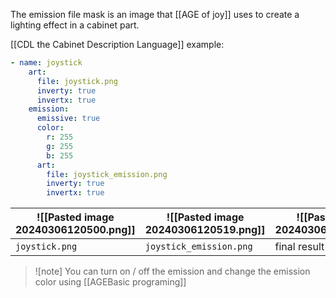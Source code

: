 The emission file mask is an image that [[AGE of joy]] uses to create a lighting effect in a cabinet part.

[[CDL the Cabinet Description Language]] example:

```yaml file="description.yaml"
- name: joystick
    art:
      file: joystick.png
      inverty: true
      invertx: true
    emission:
      emissive: true
      color:
        r: 255
        g: 255
        b: 255
      art:
        file: joystick_emission.png
        inverty: true
        invertx: true
```

| ![[Pasted image 20240306120500.png]] | ![[Pasted image 20240306120519.png]] | ![[Pasted image 20240306120701.png]] |
| ------------------------------------ | ------------------------------------ | ------------------------------------ |
| `joystick.png`                       | `joystick_emission.png`              | final result                         |
> ![note]
> You can turn on / off the emission and change the emission color using [[AGEBasic programing]]

